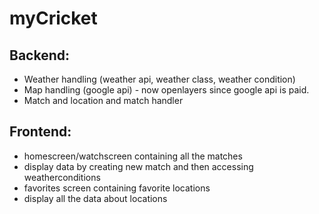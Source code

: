 # myCricket
## Backend: 
 - Weather handling (weather api, weather class, weather condition)
 - Map handling (google api) - now openlayers since google api is paid.
 - Match and location and match handler
## Frontend:
 - homescreen/watchscreen containing all the matches
 - display data by creating new match and then accessing weatherconditions
 - favorites screen containing favorite locations
 - display all the data about locations
